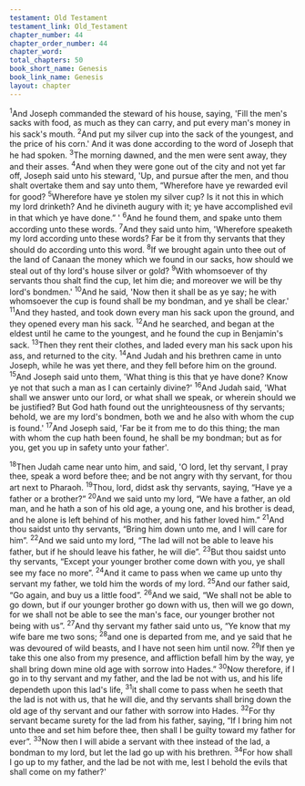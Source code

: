 ```yaml
---
testament: Old Testament
testament_link: Old_Testament
chapter_number: 44
chapter_order_number: 44
chapter_word: 
total_chapters: 50
book_short_name: Genesis
book_link_name: Genesis
layout: chapter
---
```


<sup>1</sup>And Joseph commanded the steward of his house, saying, 'Fill the men's sacks with food, as much as they can carry, and put every man's money in his sack's mouth. <sup>2</sup>And put my silver cup into the sack of the youngest, and the price of his corn.' And it was done according to the word of Joseph that he had spoken. <sup>3</sup>The morning dawned, and the men were sent away, they and their asses. <sup>4</sup>And when they were gone out of the city and not yet far off, Joseph said unto his steward, 'Up, and pursue after the men, and thou shalt overtake them and say unto them, “Wherefore have ye rewarded evil for good? <sup>5</sup>Wherefore have ye stolen my silver cup? Is it not this in which my lord drinketh? And he divineth augury with it; ye have accomplished evil in that which ye have done.” ' <sup>6</sup>And he found them, and spake unto them according unto these words. <sup>7</sup>And they said unto him, 'Wherefore speaketh my lord according unto these words? Far be it from thy servants that they should do according unto this word. <sup>8</sup>If we brought again unto thee out of the land of Canaan the money which we found in our sacks, how should we steal out of thy lord's house silver or gold? <sup>9</sup>With whomsoever of thy servants thou shalt find the cup, let him die; and moreover we will be thy lord's bondmen.' <sup>10</sup>And he said, 'Now then it shall be as ye say; he with whomsoever the cup is found shall be my bondman, and ye shall be clear.' <sup>11</sup>And they hasted, and took down every man his sack upon the ground, and they opened every man his sack. <sup>12</sup>And he searched, and began at the eldest until he came to the youngest, and he found the cup in Benjamin's sack. <sup>13</sup>Then they rent their clothes, and laded every man his sack upon his ass, and returned to the city. <sup>14</sup>And Judah and his brethren came in unto Joseph, while he was yet there, and they fell before him on the ground. <sup>15</sup>And Joseph said unto them, 'What thing is this that ye have done? Know ye not that such a man as I can certainly divine?' <sup>16</sup>And Judah said, 'What shall we answer unto our lord, or what shall we speak, or wherein should we be justified? But God hath found out the unrighteousness of thy servants; behold, we are my lord's bondmen, both we and he also with whom the cup is found.' <sup>17</sup>And Joseph said, 'Far be it from me to do this thing; the man with whom the cup hath been found, he shall be my bondman; but as for you, get you up in safety unto your father'.

<sup>18</sup>Then Judah came near unto him, and said, 'O lord, let thy servant, I pray thee, speak a word before thee; and be not angry with thy servant, for thou art next to Pharaoh. <sup>19</sup>Thou, lord, didst ask thy servants, saying, “Have ye a father or a brother?” <sup>20</sup>And we said unto my lord, “We have a father, an old man, and he hath a son of his old age, a young one, and his brother is dead, and he alone is left behind of his mother, and his father loved him.” <sup>21</sup>And thou saidst unto thy servants, “Bring him down unto me, and I will care for him”. <sup>22</sup>And we said unto my lord, “The lad will not be able to leave his father, but if he should leave his father, he will die”. <sup>23</sup>But thou saidst unto thy servants, “Except your younger brother come down with you, ye shall see my face no more”. <sup>24</sup>And it came to pass when we came up unto thy servant my father, we told him the words of my lord. <sup>25</sup>And our father said, “Go again, and buy us a little food”. <sup>26</sup>And we said, “We shall not be able to go down, but if our younger brother go down with us, then will we go down, for we shall not be able to see the man's face, our younger brother not being with us”. <sup>27</sup>And thy servant my father said unto us, “Ye know that my wife bare me two  sons; <sup>28</sup>and one is departed from me, and ye said that he was devoured of wild beasts, and I have not seen him until now. <sup>29</sup>If then ye take this one also from my presence, and affliction befall him by the way, ye shall bring down mine old age with sorrow into Hades.” <sup>30</sup>Now therefore, if I go in to thy servant and my father, and the lad be not with us, and his life dependeth upon this lad's life, <sup>31</sup>it shall come to pass when he seeth that the lad is not with us, that he will die, and thy servants shall bring down the old age of thy servant and our father with sorrow into Hades. <sup>32</sup>For thy servant became surety for the lad from his father, saying, “If I bring him not unto thee and set him before thee, then shall I be guilty toward my father for ever”. <sup>33</sup>Now then I will abide a servant with thee instead of the lad, a bondman to my lord, but let the lad go up with his brethren. <sup>34</sup>For how shall I go up to my father, and the lad be not with me, lest I behold the evils that shall come on my father?'
